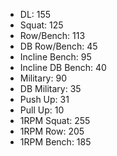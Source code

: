 * DL: 155
*  Squat: 125
*  Row/Bench: 113
*  DB Row/Bench: 45
*  Incline Bench: 95
*  Incline DB Bench: 40
*  Military: 90
*  DB Military: 35
*  Push Up: 31
*  Pull Up: 10
*  1RPM Squat: 255
*  1RPM Row: 205
*  1RPM Bench: 185
